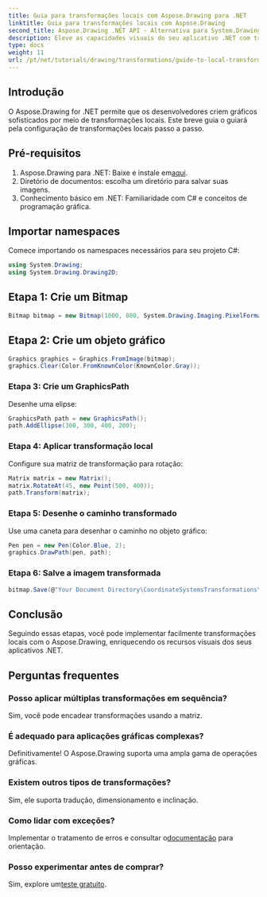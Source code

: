 ```yaml
---
title: Guia para transformações locais com Aspose.Drawing para .NET
linktitle: Guia para transformações locais com Aspose.Drawing
second_title: Aspose.Drawing .NET API - Alternativa para System.Drawing.Common
description: Eleve as capacidades visuais do seu aplicativo .NET com transformações locais usando Aspose.Drawing. Este tutorial abrangente o guia pelo processo de criação de gráficos impressionantes aplicando matrizes de transformação.
type: docs
weight: 11
url: /pt/net/tutorials/drawing/transformations/guide-to-local-transformation/
---
```

## Introdução

O Aspose.Drawing for .NET permite que os desenvolvedores criem gráficos sofisticados por meio de transformações locais. Este breve guia o guiará pela configuração de transformações locais passo a passo.

## Pré-requisitos

1. Aspose.Drawing para .NET: Baixe e instale em[aqui](https://releases.aspose.com/drawing/net/).
2. Diretório de documentos: escolha um diretório para salvar suas imagens.
3. Conhecimento básico em .NET: Familiaridade com C# e conceitos de programação gráfica.

## Importar namespaces

Comece importando os namespaces necessários para seu projeto C#:

```csharp
using System.Drawing;
using System.Drawing.Drawing2D;
```

## Etapa 1: Crie um Bitmap

```csharp
Bitmap bitmap = new Bitmap(1000, 800, System.Drawing.Imaging.PixelFormat.Format32bppPArgb);
```

## Etapa 2: Crie um objeto gráfico

```csharp
Graphics graphics = Graphics.FromImage(bitmap);
graphics.Clear(Color.FromKnownColor(KnownColor.Gray));
```

### Etapa 3: Crie um GraphicsPath

Desenhe uma elipse:

```csharp
GraphicsPath path = new GraphicsPath();
path.AddEllipse(300, 300, 400, 200);
```

### Etapa 4: Aplicar transformação local

Configure sua matriz de transformação para rotação:

```csharp
Matrix matrix = new Matrix();
matrix.RotateAt(45, new Point(500, 400));
path.Transform(matrix);
```

### Etapa 5: Desenhe o caminho transformado

Use uma caneta para desenhar o caminho no objeto gráfico:

```csharp
Pen pen = new Pen(Color.Blue, 2);
graphics.DrawPath(pen, path);
```

### Etapa 6: Salve a imagem transformada

```csharp
bitmap.Save(@"Your Document Directory\CoordinateSystemsTransformations\LocalTransformation_out.png");
```

## Conclusão

Seguindo essas etapas, você pode implementar facilmente transformações locais com o Aspose.Drawing, enriquecendo os recursos visuais dos seus aplicativos .NET.

## Perguntas frequentes

### Posso aplicar múltiplas transformações em sequência?  
Sim, você pode encadear transformações usando a matriz.

### É adequado para aplicações gráficas complexas?  
Definitivamente! O Aspose.Drawing suporta uma ampla gama de operações gráficas.

### Existem outros tipos de transformações?  
Sim, ele suporta tradução, dimensionamento e inclinação.

### Como lidar com exceções?  
 Implementar o tratamento de erros e consultar o[documentação](https://reference.aspose.com/drawing/net/) para orientação.

### Posso experimentar antes de comprar?  
 Sim, explore um[teste gratuito](https://releases.aspose.com/).